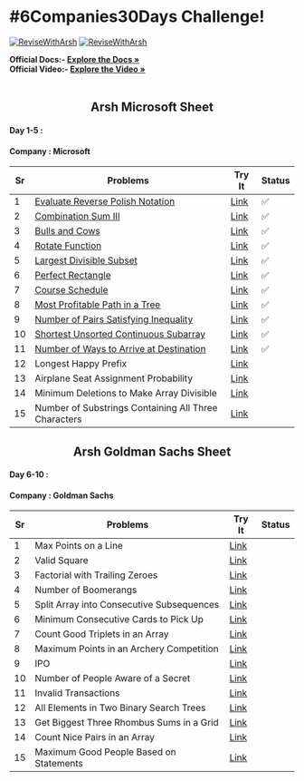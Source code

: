 # #6Companies30Days Challenge!

[![ReviseWithArsh](https://img.shields.io/badge/ReviseWithArsh-6Companies30Days-blue?style=for-the-badge&logo=github)](https://github.com/Vedang12d/6Companies30Days)
[![ReviseWithArsh](https://img.shields.io/badge/Language-C++-purple?style=for-the-badge&logo=C%2B%2B)](https://github.com/Vedang12d/6Companies30Days)

<b>Official Docs:- </b> <a href="https://docs.google.com/document/d/1jkVKWPcOAE2Xjt7GFLV-M8N50HygZpWcO26REFa7dZM/edit?usp=sharing"><strong>Explore the Docs »</strong></a><br/>
<b>Official Video:- </b> <a href="https://linktw.in/tYRJcv"><strong>Explore the Video »</strong></a><br/>
<br/>

<b><h2 align="center">Arsh Microsoft Sheet</h2></b>

#### Day 1-5 :
#### Company : Microsoft

Sr | Problems | Try It | Status
----|---------------------------------------------------------------------------------------------------------------------------|-------------------------------------------------------------------------------------------------------------------------------------------|---------
1   | [Evaluate Reverse Polish Notation](./Microsoft/evaluate-reverse-polish-notation.md)                                                     | [Link](https://leetcode.com/problems/evaluate-reverse-polish-notation/)                             | ✅
2   | [Combination Sum III](./Microsoft/combination-sum-iii.md)                                                     | [Link](https://leetcode.com/problems/combination-sum-iii/)                             | ✅
3   | [Bulls and Cows](./Microsoft/bulls-and-cows.md)                                                     | [Link](https://leetcode.com/problems/bulls-and-cows/)                             | ✅
4   | [Rotate Function](./Microsoft/rotate-function.md)                                                     | [Link](https://leetcode.com/problems/rotate-function/)                             | ✅
5   | [Largest Divisible Subset](./Microsoft/largest-divisible-subset.md)                                                     | [Link](https://leetcode.com/problems/largest-divisible-subset/)                             | ✅
6   | [Perfect Rectangle](./Microsoft/perfect-rectangle.md)                                                     | [Link](https://leetcode.com/problems/perfect-rectangle/)                             | ✅
7   | [Course Schedule](./Microsoft/course-schedule.md)                                                     | [Link](https://leetcode.com/problems/course-schedule/)                             | ✅
8   | [Most Profitable Path in a Tree](./Microsoft/most-profitable-path-in-a-tree.md)                                                     | [Link](https://leetcode.com/problems/most-profitable-path-in-a-tree/)                             | ✅
9   | [Number of Pairs Satisfying Inequality](./Microsoft/number-of-pairs-satisfying-inequality.md)                                                     | [Link](https://leetcode.com/problems/number-of-pairs-satisfying-inequality/)                             | ✅
10   | [Shortest Unsorted Continuous Subarray](./Microsoft/shortest-unsorted-continuous-subarray.md)                                                     | [Link](https://leetcode.com/problems/shortest-unsorted-continuous-subarray/)                             | ✅
11   | [Number of Ways to Arrive at Destination](./Microsoft/number-of-ways-to-arrive-at-destination.md)                                                     | [Link](https://leetcode.com/problems/number-of-ways-to-arrive-at-destination/)                             | ✅
12   | Longest Happy Prefix                                                     | [Link](https://leetcode.com/problems/longest-happy-prefix/)                             | 
13   | Airplane Seat Assignment Probability                                                     | [Link](https://leetcode.com/problems/airplane-seat-assignment-probability/)                             | 
14   | Minimum Deletions to Make Array Divisible                                                     | [Link](https://leetcode.com/problems/minimum-deletions-to-make-array-divisible/)                             | 
15   | Number of Substrings Containing All Three Characters                                                     | [Link](https://leetcode.com/problems/number-of-substrings-containing-all-three-characters/)                             | 

<b><h2 align="center">Arsh Goldman Sachs Sheet</h2></b>

#### Day 6-10 :
#### Company : Goldman Sachs

Sr | Problems | Try It | Status
----|---------------------------------------------------------------------------------------------------------------------------|-------------------------------------------------------------------------------------------------------------------------------------------|---------
1   | Max Points on a Line                                                     | [Link](https://leetcode.com/problems/max-points-on-a-line/)                             | 
2   | Valid Square                                                     | [Link](https://leetcode.com/problems/valid-square/)                             | 
3   | Factorial with Trailing Zeroes                                                     | [Link](https://leetcode.com/problems/factorial-trailing-zeroes/)                             | 
4   | Number of Boomerangs                                                     | [Link](https://leetcode.com/problems/number-of-boomerangs/)                             | 
5   | Split Array into Consecutive Subsequences                                                     | [Link](https://leetcode.com/problems/split-array-into-consecutive-subsequences/)                             | 
6   | Minimum Consecutive Cards to Pick Up                                                     | [Link](https://leetcode.com/problems/minimum-consecutive-cards-to-pick-up/)                             | 
7   | Count Good Triplets in an Array                                                     | [Link](https://leetcode.com/problems/count-good-triplets-in-an-array/)                             | 
8   | Maximum Points in an Archery Competition                                                     | [Link](https://leetcode.com/problems/maximum-points-in-an-archery-competition/)                             | 
9   | IPO                                                     | [Link](https://leetcode.com/problems/ipo/)                             | 
10   | Number of People Aware of a Secret                                                     | [Link](https://leetcode.com/problems/number-of-people-aware-of-a-secret/)                             | 
11   | Invalid Transactions                                                     | [Link](https://leetcode.com/problems/invalid-transactions/)                             | 
12   | All Elements in Two Binary Search Trees                                                     | [Link](https://leetcode.com/problems/all-elements-in-two-binary-search-trees/)                             | 
13   | Get Biggest Three Rhombus Sums in a Grid                                                     | [Link](https://leetcode.com/problems/get-biggest-three-rhombus-sums-in-a-grid/)                             | 
14   | Count Nice Pairs in an Array                                                     | [Link](https://leetcode.com/problems/count-nice-pairs-in-an-array/)                             | 
15   | Maximum Good People Based on Statements                                                     | [Link](https://leetcode.com/problems/maximum-good-people-based-on-statements/)                             | 
